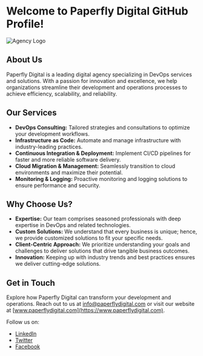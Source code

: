 # Welcome to Paperfly Digital GitHub Profile!

![Agency Logo](https://www.paperflydigital.com/wp-content/uploads/2023/09/logo.png)

## About Us

Paperfly Digital is a leading digital agency specializing in DevOps services and solutions. With a passion for innovation and excellence, we help organizations streamline their development and operations processes to achieve efficiency, scalability, and reliability.

## Our Services

- **DevOps Consulting:** Tailored strategies and consultations to optimize your development workflows.
- **Infrastructure as Code:** Automate and manage infrastructure with industry-leading practices.
- **Continuous Integration & Deployment:** Implement CI/CD pipelines for faster and more reliable software delivery.
- **Cloud Migration & Management:** Seamlessly transition to cloud environments and maximize their potential.
- **Monitoring & Logging:** Proactive monitoring and logging solutions to ensure performance and security.

## Why Choose Us?

- **Expertise:** Our team comprises seasoned professionals with deep expertise in DevOps and related technologies.
- **Custom Solutions:** We understand that every business is unique; hence, we provide customized solutions to fit your specific needs.
- **Client-Centric Approach:** We prioritize understanding your goals and challenges to deliver solutions that drive tangible business outcomes.
- **Innovation:** Keeping up with industry trends and best practices ensures we deliver cutting-edge solutions.

## Get in Touch

Explore how Paperfly Digital can transform your development and operations. Reach out to us at [info@paperflydigital.com](mailto:info@paperflydigital.com) or visit our website at [www.paperflydigital.com](https://www.paperflydigital.com).

Follow us on:
- [LinkedIn](https://www.linkedin.com/company/paperflydigital)
- [Twitter](https://twitter.com/paperflydigital)
- [Facebook](https://www.facebook.com/paperflydigital)